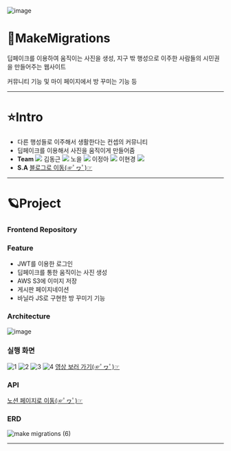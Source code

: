 ![image](https://user-images.githubusercontent.com/71905164/182584327-171cf850-0bd8-4d62-bdec-1ba090eb9b71.png)
# 🚀MakeMigrations
딥페이크를 이용하여 움직이는 사진을 생성, 지구 밖 행성으로 이주한 사람들의 시민권을 만들어주는 웹사이트

커뮤니티 기능 및 마이 페이지에서 방 꾸미는 기능 등
***
# ⭐Intro
* 다른 행성들로 이주해서 생활한다는 컨셉의 커뮤니티
* 딥페이크를 이용해서 사진을 움직이게 만들어줌
* **Team** <a href="https://github.com/cmjcum"><img src="https://img.shields.io/badge/Github-000000?style=flat-square&logo=github&logoColor=white"/></a>
김동근 <a href="https://github.com/yinmsk"><img src="https://img.shields.io/badge/Github-000000?style=flat-square&logo=github&logoColor=white"/></a>
노을 <a href="https://github.com/minkkky"><img src="https://img.shields.io/badge/Github-000000?style=flat-square&logo=github&logoColor=white"/></a>
이정아 <a href="https://github.com/zeonga1102"><img src="https://img.shields.io/badge/Github-000000?style=flat-square&logo=github&logoColor=white"/></a>
이현경 <a href="https://github.com/LULULALA2"><img src="https://img.shields.io/badge/Github-000000?style=flat-square&logo=github&logoColor=white"/></a>
* **S.A** <a href="https://cold-charcoal.tistory.com/118">블로그로 이동(☞ﾟヮﾟ)☞</a>
***
# 🪐Project
### Frontend Repository
<a href="https://github.com/cmjcum/200ok_frontend"/></a>
### Feature
* JWT를 이용한 로그인
* 딥페이크를 통한 움직이는 사진 생성
* AWS S3에 이미지 저장
* 게시판 페이지네이션
* 바닐라 JS로 구현한 방 꾸미기 기능
### Architecture
![image](https://user-images.githubusercontent.com/71905164/182599471-7262271c-a5b7-4379-8460-0a9b933a51dc.png)
### 실행 화면
![1](https://user-images.githubusercontent.com/71905164/182770710-17111bfc-49fc-4740-9eff-d3fce080082e.png)
![2](https://user-images.githubusercontent.com/71905164/182770720-93402217-4e41-4fab-8211-8286668b8fce.png)
![3](https://user-images.githubusercontent.com/71905164/182770729-fe5141ad-01cb-447a-9533-6c18756927c0.png)
![4](https://user-images.githubusercontent.com/71905164/182770747-131cdbec-2304-49d9-b8d8-1d159cb82905.png)
<a href="https://cold-charcoal.tistory.com/117">영상 보러 가기(☞ﾟヮﾟ)☞</a>
### API
<a href="https://typingmylife.notion.site/MakeMigrations-API-53526cc465344be98ab4e786e487414f">노션 페이지로 이동(☞ﾟヮﾟ)☞</a>
### ERD
![make migrations (6)](https://user-images.githubusercontent.com/71905164/182602214-7d8cf839-76d6-4d30-af03-99d5f9481137.png)
***
